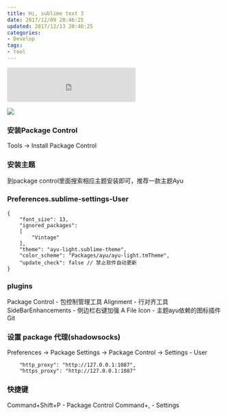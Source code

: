 ```yaml
---
title: Hi, sublime text 3
date: 2017/12/09 20:46:25
updated: 2017/12/13 20:46:25
categories:
- Develop
tags:
- tool
---
```

<iframe frameborder="no" border="0" marginwidth="0" marginheight="0" width=300 height=80 src="http://music.163.com/outchain/player?type=2&id=28285910&auto=1&height=66"></iframe>

![](https://ws3.sinaimg.cn/large/006tNc79gy1fpp6pb8snvj311y0jnwfs.jpg)

### 安装Package Control
Tools -> Install Package Control

### 安装主题
到package control里面搜索相应主题安装即可，推荐一款主题Ayu

### Preferences.sublime-settings-User
```
{
	"font_size": 13,
	"ignored_packages":
	[
		"Vintage"
	],
    "theme": "ayu-light.sublime-theme",
    "color_scheme": "Packages/ayu/ayu-light.tmTheme",
	"update_check": false // 禁止软件自动更新
}
```

### plugins
Package Control - 包控制管理工具
Alignment - 行对齐工具
SideBarEnhancements - 侧边栏右键加强
A File Icon - 主题ayu依赖的图标插件
Git

### 设置 package 代理(shadowsocks)
Preferences -> Package Settings -> Package Control -> Settings - User
```
	"http_proxy": "http://127.0.0.1:1087",
	"https_proxy": "http://127.0.0.1:1087"
```

### 快捷键
Command+Shift+P - Package Control
Command+, - Settings